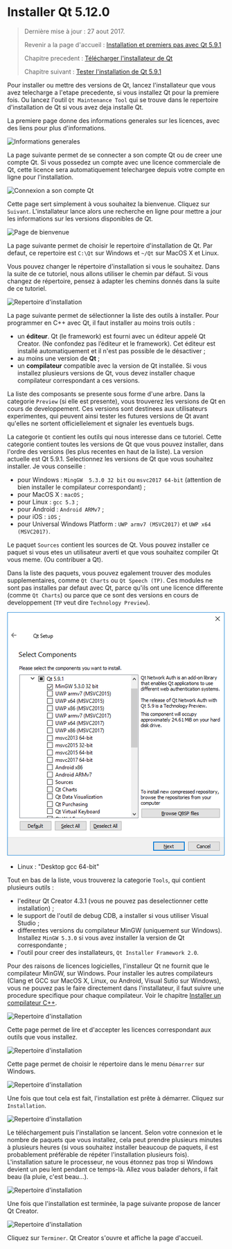 # Installer Qt 5.12.0

> Dernière mise à jour : 27 aout 2017.
>
> Revenir a la page d'accueil : [Installation et premiers pas avec Qt 5.9.1](index.md)
>
> Chapitre precedent : [Télécharger l'installateur de Qt](download.md)
>
> Chapitre suivant : [Tester l'installation de Qt 5.9.1](test.md)

Pour installer ou mettre des versions de Qt, lancez l'installateur que vous avez telecharge a l'etape precedente, si 
vous installez Qt pour la premiere fois. Ou lancez l'outil `Qt Maintenance Tool` qui se trouve dans le repertoire 
d'installation de Qt si vous avez deja installe Qt.

La premiere page donne des informations generales sur les licences, avec des liens pour plus d'informations.

![Informations generales](images/install01.png)

La page suivante permet de se connecter a son compte Qt ou de creer une compte Qt. Si vous possedez
un compte avec une licence commerciale de Qt, cette licence sera automatiquement telechargee
depuis votre compte en ligne pour l'installation.

![Connexion a son compte Qt](images/install02.png)

Cette page sert simplement à vous souhaitez la bienvenue. Cliquez sur `Suivant`. L'installateur lance 
alors une recherche en ligne pour mettre a jour les informations sur les versions disponibles de Qt.

![Page de bienvenue](images/install03.png)

La page suivante permet de choisir le repertoire d'installation de Qt. Par defaut, ce repertoire
est `C:\Qt` sur Windows et `~/Qt` sur MacOS X et Linux.

Vous pouvez changer le répertoire d'installation si vous le souhaitez. Dans la suite de ce tutoriel, nous 
allons utiliser le chemin par défaut. Si vous changez de répertoire, pensez à adapter les chemins donnés 
dans la suite de ce tutoriel.

![Repertoire d'installation](images/install04.png)

La page suivante permet de sélectionner la liste des outils à installer. Pour programmer en C++ avec Qt,
il faut installer au moins trois outils :

  * un **éditeur**. Qt (le framework) est fourni avec un éditeur appelé Qt Creator. (Ne confondez pas
  l’éditeur et le framework). Cet éditeur est installé automatiquement et il n'est pas possible de le 
  désactiver ;
  * au moins une version de **Qt** ;
  * un **compilateur** compatible avec la version de Qt installée. Si vous installez plusieurs versions
  de Qt, vous devez installer chaque compilateur correspondant a ces versions.

La liste des composants se presente sous forme d'une arbre. Dans la categorie `Preview` (si elle est
presente), vous trouverez les versions de Qt en cours de developpement. Ces versions sont destinees aux
utilisateurs experimentes, qui peuvent ainsi tester les futures versions de Qt avant qu'elles ne sortent
officiellelement et signaler les eventuels bugs.

La categorie `Qt` contient les outils qui nous interesse dans ce tutoriel. Cette categorie
contient toutes les versions de Qt que vous pouvez installer, dans l'ordre des versions (les 
plus recentes en haut de la liste). La version actuelle est Qt 5.9.1. Selectionnez les versions
de Qt que vous souhaitez installer. Je vous conseille :

- pour Windows : `MingGW  5.3.0 32 bit` ou `msvc2017 64-bit` (attention de bien installer le compilateur 
correspondant) ;
- pour MacOS X : `macOS` ;
- pour Linux : `gcc 5.3` ;
- pour Android : `Android ARMv7` ;
- pour iOS : `iOS` ;
- pour Universal Windows Platform : `UWP armv7 (MSVC2017)` et `UWP x64 (MSVC2017)`.

Le paquet `Sources` contient les sources de Qt. Vous pouvez installer ce paquet si vous etes un utilisateur
averti et que vous souhaitez compiler Qt vous meme. (Ou contribuer a Qt).

Dans la liste des paquets, vous pouvez egalement trouver des modules supplementaires, comme 
`Qt Charts` ou `Qt Speech (TP)`. Ces modules ne sont pas installes par defaut avec Qt, parce qu'ils
ont une licence differente (comme `Qt Charts`) ou parce que ce sont des versions en cours de
developpement (`TP` veut dire `Technology Preview`).

![Repertoire d'installation](images/install05.png)

- Linux : "Desktop gcc 64-bit"

Tout en bas de la liste, vous trouverez la categorie `Tools`, qui contient plusieurs outils :

- l'editeur Qt Creator 4.3.1 (vous ne pouvez pas deselectionner cette installation) ;
- le support de l'outil de debug CDB, a installer si vous utiliser Visual Studio ;
- differentes versions du compilateur MinGW (uniquement sur Windows). Installez `MinGW 5.3.0`
si vous avez installer la version de Qt correspondante ;
- l'outil pour creer des installateurs, `Qt Installer Framework 2.0`.

Pour des raisons de licences logicielles, l'installeur Qt ne fournit que le compilateur MinGW, sur Windows. 
Pour installer les autres compilateurs (Clang et GCC sur MacOS X, Linux, ou Android, Visual Sutio sur Windows),
vous ne pouvez pas le faire directement dans l'installateur, il faut suivre une procedure specifique pour
chaque compilateur. Voir le chapitre [Installer un compilateur C++](compiler.md).

![Repertoire d'installation](images/install06.png)

Cette page permet de lire et d'accepter les licences correspondant aux outils que vous installez.

![Repertoire d'installation](images/install07.png)

Cette page permet de choisir le répertoire dans le menu `Démarrer` sur Windows.

![Repertoire d'installation](images/install08.png)

Une fois que tout cela est fait, l'installation est prête à démarrer. Cliquez sur `Installation`.

![Repertoire d'installation](images/install09.png)

Le téléchargement puis l'installation se lancent. Selon votre connexion et le nombre de paquets que vous 
installez, cela peut prendre plusieurs minutes à plusieurs heures (si vous souhaitez installer beaucoup de
paquets, il est probablement préférable de répéter l'installation plusieurs fois). L'installation sature 
le processeur, ne vous étonnez pas trop si Windows devient un peu lent pendant ce temps-là. Allez vous balader 
dehors, il fait beau (la pluie, c'est beau...).

![Repertoire d'installation](images/install10.png)

Une fois que l'installation est terminée, la page suivante propose de lancer Qt Creator.

![Repertoire d'installation](images/install11.png)

Cliquez sur `Terminer`. Qt Creator s'ouvre et affiche la page d'accueil.
